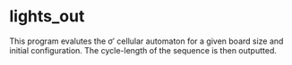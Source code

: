 # lights_out
This program evalutes the σ′ cellular automaton for a given board size and initial configuration. The cycle-length of the sequence is then outputted.
